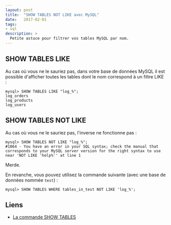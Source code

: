 ```yaml
---
layout: post
title:  "SHOW TABLES NOT LIKE avec MySQL"
date:   2017-02-01
tags:
- sql
description: >
  Petite astuce pour filtrer vos tables MySQL par nom.
---
```


## SHOW TABLES LIKE

Au cas où vous ne le sauriez pas, dans votre base de données MySQL il est possible d'afficher toutes les tables dont le nom correspond à un filtre LIKE :

    mysql> SHOW TABLES LIKE "log_%";
    log_orders
    log_products
    log_users

## SHOW TABLES NOT LIKE

Au cas où vous ne le sauriez pas, l'inverse ne fonctionne pas :

    mysql> SHOW TABLES NOT LIKE "log_%";
    #1064 - You have an error in your SQL syntax; check the manual that corresponds to your MySQL server version for the right syntax to use near 'NOT LIKE 'help%'' at line 1

Merde.

En revanche, vous pouvez utilisez la commande suivante (avec une base de données nommée `test`) :

    mysql> SHOW TABLES WHERE tables_in_test NOT LIKE 'log_%';

## Liens

- [La commande SHOW TABLES](https://dev.mysql.com/doc/refman/5.7/en/show-tables.html)